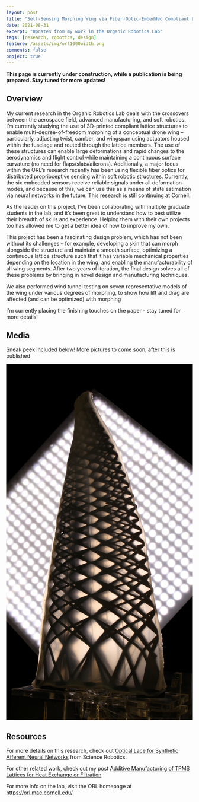 ```yaml
---
layout: post
title: "Self-Sensing Morphing Wing via Fiber-Optic-Embedded Compliant Lattice Structures"
date: 2021-08-31
excerpt: "Updates from my work in the Organic Robotics Lab"
tags: [research, robotics, design]
feature: /assets/img/orl1000width.png
comments: false
project: true
---
```


**This page is currently under construction, while a publication is being prepared. Stay tuned for more updates!**


## Overview

My current research in the Organic Robotics Lab deals with the crossovers between the aerospace field, advanced manufacturing, and soft robotics. I’m currently studying the use of 3D-printed compliant lattice structures to enable multi-degree-of-freedom morphing of a conceptual drone wing – particularly, adjusting twist, camber, and wingspan using actuators housed within the fuselage and routed through the lattice members. The use of these structures can enable large deformations and rapid changes to the aerodynamics and flight control while maintaining a continuous surface curvature (no need for flaps/slats/ailerons). Additionally, a major focus within the ORL’s research recently has been using flexible fiber optics for distributed proprioceptive sensing within soft robotic structures. Currently, the six embedded sensors receive reliable signals under all deformation modes, and because of this, we can use this as a means of state estimation via neural networks in the future. This research is still continuing at Cornell. 

As the leader on this project, I’ve been collaborating with multiple graduate students in the lab, and it’s been great to understand how to best utilize their breadth of skills and experience. Helping them with their own projects too has allowed me to get a better idea of how to improve my own. 

This project has been a fascinating design problem, which has not been without its challenges – for example, developing a skin that can morph alongside the structure and maintain a smooth surface, optimizing a continuous lattice structure such that it has variable mechanical properties depending on the location in the wing, and enabling the manufacturability of all wing segments. After two years of iteration, the final design solves all of these problems by bringing in novel design and manufacturing techniques. 

We also performed wind tunnel testing on seven representative models of the wing under various degrees of morphing, to show how lift and drag are affected (and can be optimized) with morphing

I'm currently placing the finishing touches on the paper - stay tuned for more details!

## Media

Sneak peek included below! More pictures to come soon, after this is published

<a href="/assets/img/twistUp_forGithub.jpg"><img src="/assets/img/twistUp_forGithub.jpg"></a>

## Resources

For more details on this research, check out <a href="/pdfs/opticallace.pdf">Optical Lace for Synthetic Afferent Neural Networks</a> from Science Robotics.

For other related work, check out my post <a href="/AMLattices/">Additive Manufacturing of TPMS Lattices for Heat Exchange or Filtration</a>

For more info on the lab, visit the ORL homepage at <a href="https://orl.mae.cornell.edu/">https://orl.mae.cornell.edu/</a>


